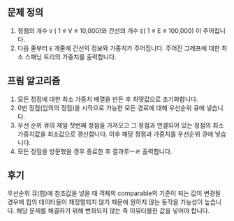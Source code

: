 ## 문제 정의

1. 정점의 개수 `V` ( 1 ≤ V ≤ 10,000)와 간선의 개수 `E`( 1 ≤ E ≤ 100,000) 이 주어집니다.
2. 다음 줄부터 `E` 개줄에 간선의 정보와 가중치가 주어집니다. 주어진 그래프에 대한 최소 스패닝 트리의 가중치를 출력합니다.

## 프림 알고리즘

1. 모든 정점에 대한 최소 가중치 배열을 만든 후 최댓값으로 초기화합니다.
2. 0번 정점(임의의 정점)을 시작으로 가능한 모든 경로에 대해 우선순위 큐에 넣습니다.
3. 우선 순위 큐의 제일 첫번째 정점을 가져오고 그 정점과 연결되어 있는 정점의 최소 가중치값을 최소값으로 갱신합니다. 이후 해당 정점과 가중치를 우선순위 큐에 넣습니다.
4. 모든 정점을 방문했을 경우 종료한 후 결과루ㅡㄹ 출력합니다.

## 후기

우선순위 큐(힙)에 참조값을 넣을 때 객체의 comparable의 기준이 되는 값이 변경될 경우에 힙의 데이터들이 재정렬되지 않기 때문에 원하지 않는 동작을 가능성이 높습니다. 해당 문제를 해결하기 위해 변화되지 않는 즉 이뮤터블한 값을 넣어야 합니다.